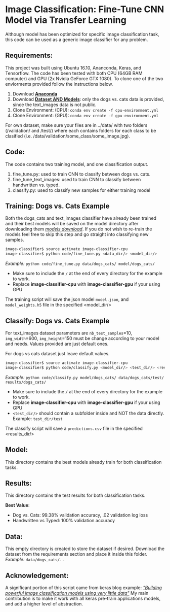 # Image Classification: Fine-Tune CNN Model via Transfer Learning
Although model has been optimized for specific image classification task, this code can be used as a generic image classifier for any problem.

## Requirements:
This project was built using Ubuntu 16.10, Ananconda, Keras, and Tensorflow. The code has been tested with both CPU (64GB RAM computer) and GPU (2x Nvidia GeForce GTX 1080). To clone one of the two enviorments provided follow the instructions below.

1. Download [__Anaconda__](https://www.continuum.io/downloads)
2. Download [__Dataset AND Models__](https://my.pcloud.com/publink/show?code=VZvzMlZyPYO1hSn92LXdzmGNr9y1j7qKDzX): only the dogs vs. cats data is provided, since the text_images data is not public.
3. Clone Environment: (CPU): `conda env create -f cpu-environment.yml`
3. Clone Environment: (GPU): `conda env create -f gpu-environment.yml`

For own dataset, make sure your files are in ../data/ with two folders (/validation/ and /test/) where each contains folders for each class to be clasified (i.e. /data/validation/some_class/some_image.jpg).

## Code:
The code contains two training model, and one classification output.
1. fine_tune.py: used to train CNN to classify between dogs vs. cats.
2. fine_tune_text_images: used to train CNN to classify between handwritten vs. typed.
3. classify.py: used to classify new samples for either training model

## Training: Dogs vs. Cats Example
Both the dogs_cats and text_images classifier have already been trained and their best models will be saved on the model directory after downloading them [_models download_](https://my.pcloud.com/publink/show?code=VZvzMlZyPYO1hSn92LXdzmGNr9y1j7qKDzX). If you do not wish to re-train the models feel free to skip this step and go straight into classifying new samples.

```sh
image-classifier$ source activate image-classifier-cpu
image-classifier$ python code/fine_tune.py <data_dir/> <model_dir/>
```
_Example:_ `python code/fine_tune.py data/dogs_cats/ model/dogs_cats/`

* Make sure to include the `/` at the end of every directory for the example to work.
* Replace __image-classifier-cpu__ with __image-classifier-gpu__ if your using GPU

The training script will save the json model `model.json`, and `model_weights.h5` file in the specified <model_dir/>

## Classify: Dogs vs. Cats Example
For text_images dataset parameters are `nb_test_samples`=10, `img_width`=600, `img_height`=150 must be change according to your model and needs. Values provided are just default ones.

For dogs vs cats dataset just leave default values.

```sh
image-classifier$ source activate image-classifier-cpu
image-classifier$ python code/classify.py <model_dir/> <test_dir/> <results_dir/>
```

_Example:_ `python code/classify.py model/dogs_cats/ data/dogs_cats/test/ results/dogs_cats/`

* Make sure to include the `/` at the end of every directory for the example to work.
* Replace __image-classifier-cpu__ with __image-classifier-gpu__ if your using GPU
* `<test_dir/>` should contain a subfolder inside and NOT the data directly. Example: `test_dir/test`

The classify script will save a `predictions.csv` file in the specified <results_dir/>

## Model:
This directory contains the best models already train for both classification tasks.

## Results:
This directory contains the test results for both classification tasks.

__Best Value__:
* Dog vs. Cats: 99.38% validation accuracy, .02 validation log loss
* Handwritten vs Typed: 100% validation accuracy


## Data:
This empty directory is created to store the dataset if desired. Download the dataset from the requirements section and place it inside this folder.
_Example:_ `data/dogs_cats/..`

## Acknowledgement:
A significant portion of this script came from keras blog example: [_"Building powerful image classification models using very little data"_](https://blog.keras.io/building-powerful-image-classification-models-using-very-little-data.html)
My main contribution is to make it work with all keras pre-train applications models, and add a higher level of abstraction.
